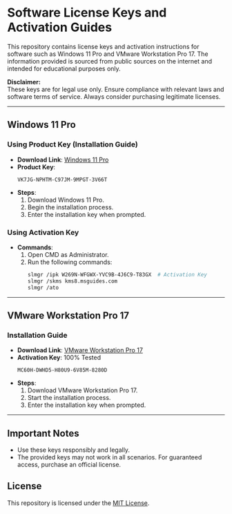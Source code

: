 # Software License Keys and Activation Guides

This repository contains license keys and activation instructions for software such as Windows 11 Pro and VMware Workstation Pro 17. The information provided is sourced from public sources on the internet and intended for educational purposes only.

**Disclaimer:**  
These keys are for legal use only. Ensure compliance with relevant laws and software terms of service. Always consider purchasing legitimate licenses.

---

## Windows 11 Pro

### Using Product Key (Installation Guide)

- **Download Link**: [Windows 11 Pro](https://www.microsoft.com/software-download/windows11)
- **Product Key**:
  ```
  VK7JG-NPHTM-C97JM-9MPGT-3V66T
  ```
- **Steps**:
  1. Download Windows 11 Pro.
  2. Begin the installation process.
  3. Enter the installation key when prompted.

### Using Activation Key

- **Commands**:
  1. Open CMD as Administrator.
  2. Run the following commands:
     ```bash
     slmgr /ipk W269N-WFGWX-YVC9B-4J6C9-T83GX  # Activation Key
     slmgr /skms kms8.msguides.com
     slmgr /ato
     ```

---

## VMware Workstation Pro 17

### Installation Guide

- **Download Link**: [VMware Workstation Pro 17](https://www.vmware.com/products/desktop-hypervisor/workstation-and-fusion)
- **Activation Key**: 100% Tested
  ```
  MC60H-DWHD5-H80U9-6V85M-8280D
  ```
- **Steps**:
  1. Download VMware Workstation Pro 17.
  2. Start the installation process.
  3. Enter the installation key when prompted.

---

## Important Notes

- Use these keys responsibly and legally.
- The provided keys may not work in all scenarios. For guaranteed access, purchase an official license.

## License

This repository is licensed under the [MIT License](LICENSE).

